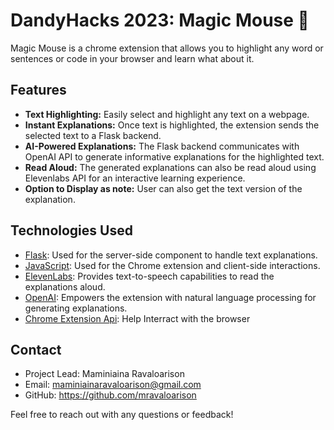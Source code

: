 # DandyHacks 2023: Magic Mouse 🐁

Magic Mouse is a chrome extension that allows you to
highlight any word or sentences or code in your browser and learn what about it.

## Features

- **Text Highlighting:** Easily select and highlight any text on a webpage.
- **Instant Explanations:** Once text is highlighted, the extension sends the selected text to a Flask backend.
- **AI-Powered Explanations:** The Flask backend communicates with OpenAI API to generate informative explanations for the highlighted text.
- **Read Aloud:** The generated explanations can also be read aloud using Elevenlabs API for an interactive learning experience.
- **Option to Display as note:** User can also get the text version of the explanation.

## Technologies Used

- [Flask](https://flask.palletsprojects.com/en/2.1.x/): Used for the server-side component to handle text explanations.
- [JavaScript](https://developer.mozilla.org/en-US/docs/Web/JavaScript): Used for the Chrome extension and client-side interactions.
- [ElevenLabs](https://eleven-labs.com/): Provides text-to-speech capabilities to read the explanations aloud.
- [OpenAI](https://beta.openai.com/): Empowers the extension with natural language processing for generating explanations.
- [Chrome Extension Api](https://developer.chrome.com/docs/extensions/reference/): Help Interract with the browser

## Contact

- Project Lead: Maminiaina Ravaloarison
- Email: maminiainaravaloarison@gmail.com
- GitHub: https://github.com/mravaloarison

Feel free to reach out with any questions or feedback!
